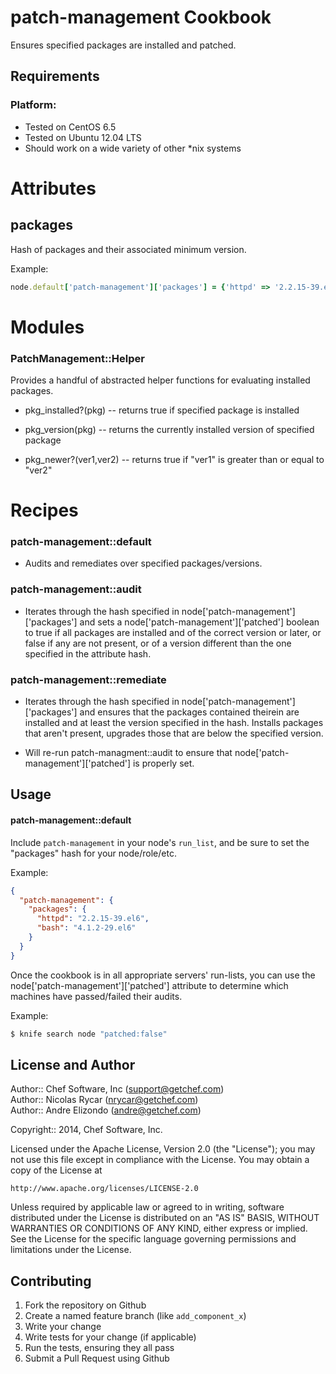 patch-management Cookbook
=========================
Ensures specified packages are installed and patched.

Requirements
------------
### Platform:

* Tested on CentOS 6.5
* Tested on Ubuntu 12.04 LTS
* Should work on a wide variety of other *nix systems


Attributes
==========

packages
--------

Hash of packages and their associated minimum version.

Example:

```ruby
node.default['patch-management']['packages'] = {'httpd' => '2.2.15-39.el6', 'bash' => '4.1.2-29.el6'}
```

Modules
=======

### PatchManagement::Helper

Provides a handful of abstracted helper functions for evaluating installed packages.

* pkg_installed?(pkg) -- returns true if specified package is installed

* pkg_version(pkg) -- returns the currently installed version of specified package

* pkg_newer?(ver1,ver2) -- returns true if "ver1" is greater than or equal to "ver2"

Recipes
=======

### patch-management::default

* Audits and remediates over specified packages/versions.

### patch-management::audit

* Iterates through the hash specified in node['patch-management']['packages'] and sets a node['patch-management']['patched'] boolean to true if all packages are installed and of the correct version or later, or false if any are not present, or of a version different than the one specified in the attribute hash.


### patch-management::remediate

* Iterates through the hash specified in node['patch-management']['packages'] and ensures that the packages contained theirein are installed and at least the version specified in the hash. Installs packages that aren't present, upgrades those that are below the specified version. 

* Will re-run patch-managment::audit to ensure that node['patch-management']['patched'] is properly set.

Usage
-----
#### patch-management::default

Include `patch-management` in your node's `run_list`, and be sure to set the "packages" hash for your node/role/etc.

Example:

```json
{
  "patch-management": {
    "packages": {
      "httpd": "2.2.15-39.el6",
      "bash": "4.1.2-29.el6"
    }
  }
}
```

Once the cookbook is in all appropriate servers' run-lists, you can use the node['patch-management']['patched'] attribute to determine which machines have passed/failed their audits.

Example:

```bash
$ knife search node "patched:false"
```

License and Author
------------------

Author:: Chef Software, Inc (support@getchef.com)  
Author:: Nicolas Rycar (nrycar@getchef.com)  
Author:: Andre Elizondo (andre@getchef.com) 

Copyright:: 2014, Chef Software, Inc.

Licensed under the Apache License, Version 2.0 (the "License");
you may not use this file except in compliance with the License.
You may obtain a copy of the License at

    http://www.apache.org/licenses/LICENSE-2.0

Unless required by applicable law or agreed to in writing, software
distributed under the License is distributed on an "AS IS" BASIS,
WITHOUT WARRANTIES OR CONDITIONS OF ANY KIND, either express or implied.
See the License for the specific language governing permissions and
limitations under the License.


Contributing
------------
1. Fork the repository on Github
2. Create a named feature branch (like `add_component_x`)
3. Write your change
4. Write tests for your change (if applicable)
5. Run the tests, ensuring they all pass
6. Submit a Pull Request using Github
